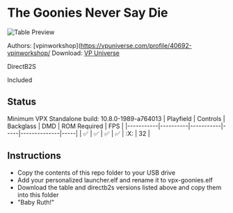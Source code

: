 # The Goonies Never Say Die

![Table Preview](https://vpuniverse.com/screenshots/monthly_2021_11/goonies-cab.png.e8dd5e4e4c778657418115507a5852fb.png)

Authors: [vpinworkshop](https://vpuniverse.com/profile/40692-vpinworkshop/
Download: [VP Universe](https://vpuniverse.com/files/file/7819-the-goonies-never-say-die-pinball-vpw/)

DirectB2S

Included

## Status 

Minimum VPX Standalone build: 10.8.0-1989-a764013
| Playfield | Controls | Backglass | DMD | ROM Required | FPS | 
|-----------|----------|-----------|-----|--------------|-----|
| :white_check_mark: | :white_check_mark: | :white_check_mark: | :white_check_mark: | :X: | 32 |

## Instructions

- Copy the contents of this repo folder to your USB drive
- Add your personalized launcher.elf and rename it to vpx-goonies.elf
- Download the table and directb2s versions listed above and copy them into this folder
- "Baby Ruth!"
